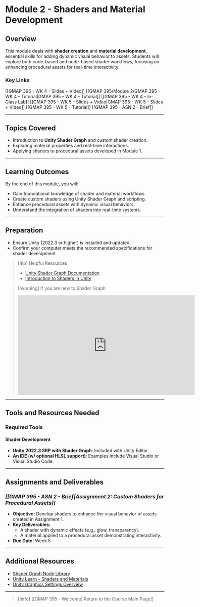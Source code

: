 # Module 2 - Shaders and Material Development

## Overview

This module deals with **shader creation** and **material development**, essential skills for adding dynamic visual behavior to assets. Students will explore both code-based and node-based shader workflows, focusing on enhancing procedural assets for real-time interactivity.

### Key Links

[[GMAP 395 - WK 4 - Slides + Video]]
[[GMAP 395/Module 2/GMAP 395 - WK 4 - Tutorial|GMAP 395 - WK 4 - Tutorial]]
[[GMAP 395 - WK 4 - In-Class Lab]]
[[GMAP 395 - WK 5 - Slides + Video|GMAP 395 - WK 5 - Slides + Video]] 
[[GMAP 395 - WK 5 - Tutorial]]
[[GMAP 395 - ASN 2 - Brief]]

---

## Topics Covered

- Introduction to **Unity Shader Graph** and custom shader creation.
- Exploring material properties and real-time interactions.
- Applying shaders to procedural assets developed in Module 1.

---

## Learning Outcomes

By the end of this module, you will:

- Gain foundational knowledge of shader and material workflows.
- Create custom shaders using Unity Shader Graph and scripting.
- Enhance procedural assets with dynamic visual behaviors.
- Understand the integration of shaders into real-time systems.

---

## Preparation

- Ensure Unity (2022.3 or higher) is installed and updated.
- Confirm your computer meets the recommended specifications for shader development.

> [!tip] Helpful Resources
> 
> - [Unity Shader Graph Documentation](https://docs.unity3d.com/Manual/shader-graph.html)
> - [Introduction to Shaders in Unity](https://www.kodeco.com/5671826-introduction-to-shaders-in-unity)

> [!warning] If you are new to Shader Graph
> <iframe width="560" height="315" src="https://www.youtube.com/embed/TbZYoSu1w8Y?si=E8SKHiIIhNl0PSzr" title="YouTube video player" frameborder="0" allow="accelerometer; autoplay; clipboard-write; encrypted-media; gyroscope; picture-in-picture; web-share" referrerpolicy="strict-origin-when-cross-origin" allowfullscreen></iframe>

---

## Tools and Resources Needed

### Required Tools
#### Shader Development
- **Unity 2022.3 SRP with Shader Graph**: Included with Unity Editor.
- **An IDE (w/ optional HLSL support)**: Examples include Visual Studio or Visual Studio Code.

---

## Assignments and Deliverables

### _**[[GMAP 395 - ASN 2 - Brief|Assignment 2: Custom Shaders for Procedural Assets]]**_
- **Objective:** Develop shaders to enhance the visual behavior of assets created in Assignment 1.
- **Key Deliverables:**
    - A shader with dynamic effects (e.g., glow, transparency).
    - A material applied to a procedural asset demonstrating interactivity.
- **Due Date:** Week 5

---

## Additional Resources
- [Shader Graph Node Library](https://docs.unity3d.com/Packages/com.unity.shadergraph@16.0/manual/Node-Library.html)
- [Unity Learn - Shaders and Materials](https://learn.unity.com/mission/creative-core-shaders-and-materials?pathwayId=61a65568edbc2a00206076dd)
- [Unity Graphics Settings Overview](https://docs.unity3d.com/2022.3/Documentation/Manual/class-GraphicsSettings.html)

---

> [!info] [[GMAP 395 - Welcome| Return to the Course Main Page]]